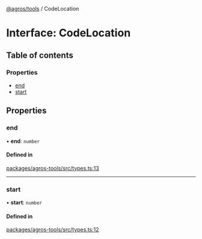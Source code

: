 [@agros/tools](../index.md) / CodeLocation

# Interface: CodeLocation

## Table of contents

### Properties

- [end](CodeLocation.md#end)
- [start](CodeLocation.md#start)

## Properties

### <a id="end" name="end"></a> end

• **end**: `number`

#### Defined in

[packages/agros-tools/src/types.ts:13](https://github.com/agrosjs/agros/blob/93cc9fc/packages/agros-tools/src/types.ts#L13)

___

### <a id="start" name="start"></a> start

• **start**: `number`

#### Defined in

[packages/agros-tools/src/types.ts:12](https://github.com/agrosjs/agros/blob/93cc9fc/packages/agros-tools/src/types.ts#L12)
